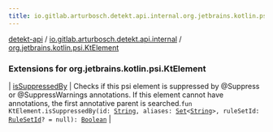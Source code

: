 ```yaml
---
title: io.gitlab.arturbosch.detekt.api.internal.org.jetbrains.kotlin.psi.KtElement - detekt-api
---
```


[detekt-api](../../index.html) / [io.gitlab.arturbosch.detekt.api.internal](../index.html) / [org.jetbrains.kotlin.psi.KtElement](./index.html)

### Extensions for org.jetbrains.kotlin.psi.KtElement

| [isSuppressedBy](is-suppressed-by.html) | Checks if this psi element is suppressed by @Suppress or @SuppressWarnings annotations. If this element cannot have annotations, the first annotative parent is searched.`fun KtElement.isSuppressedBy(id: `[`String`](https://kotlinlang.org/api/latest/jvm/stdlib/kotlin/-string/index.html)`, aliases: `[`Set`](https://kotlinlang.org/api/latest/jvm/stdlib/kotlin.collections/-set/index.html)`<`[`String`](https://kotlinlang.org/api/latest/jvm/stdlib/kotlin/-string/index.html)`>, ruleSetId: `[`RuleSetId`](../../io.gitlab.arturbosch.detekt.api/-rule-set-id.html)`? = null): `[`Boolean`](https://kotlinlang.org/api/latest/jvm/stdlib/kotlin/-boolean/index.html) |

